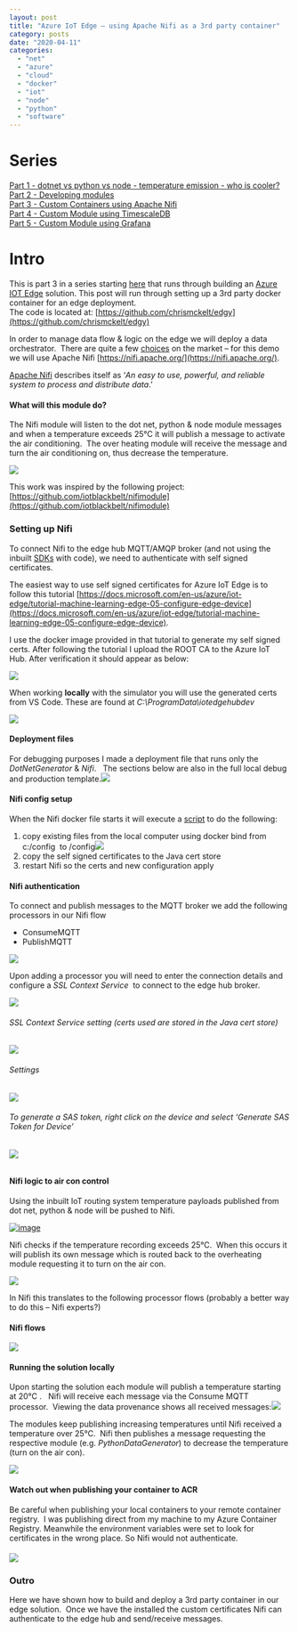 ```yaml
---
layout: post
title: "Azure IoT Edge – using Apache Nifi as a 3rd party container"
category: posts
date: "2020-04-11"
categories: 
  - "net"
  - "azure"
  - "cloud"
  - "docker"
  - "iot"
  - "node"
  - "python"
  - "software"
---
```


# Series

[Part 1 - dotnet vs python vs node - temperature emission - who is cooler?](https://dev.to/chris_mckelt/azure-iot-edge-who-is-cooler-dotnet-node-or-python-369m)  
[Part 2 - Developing modules](https://dev.to/chris_mckelt/azure-iot-edge-developing-custom-modules-df3)  
[Part 3 - Custom Containers using Apache Nifi](https://dev.to/chris_mckelt/azure-iot-edge-3rd-party-containers-3mi3)  
[Part 4 - Custom Module using TimescaleDB](https://dev.to/chris_mckelt/azure-iot-edge-using-timescaledb-on-the-edge-2ec1)  
[Part 5 - Custom Module using Grafana](https://dev.to/chris_mckelt/azure-iot-edge-using-grafana-on-the-edge-26na)

# Intro

This is part 3 in a series starting [here](https://dev.to/chris_mckelt/azure-iot-edge-who-is-cooler-dotnet-node-or-python-369m) that runs through building an [Azure IOT Edge](https://docs.microsoft.com/en-us/azure/iot-edge/about-iot-edge) solution. This post will run through setting up a 3rd party docker container for an edge deployment.   
The code is located at: [https://github.com/chrismckelt/edgy](https://github.com/chrismckelt/edgy)

In order to manage data flow & logic on the edge we will deploy a data orchestrator.  There are quite a few [choices](https://stackshare.io/apache-nifi/alternatives) on the market – for this demo we will use Apache Nifi [https://nifi.apache.org/](https://nifi.apache.org/).

[Apache Nifi](https://nifi.apache.org/) describes itself as ‘_An easy to use, powerful, and reliable system to process and distribute data_.’

#### [](https://dev.to/chris_mckelt/azure-iot-edge-3rd-party-containers-3mi3#what-will-this-module-do)What will this module do?

The Nifi module will listen to the dot net, python & node module messages and when a temperature exceeds 25°C it will publish a message to activate the air conditioning.  The over heating module will receive the message and turn the air conditioning on, thus decrease the temperature.

[![](images/78258726-3963ab00-752e-11ea-91fa-90ff4d0e13a7.png)](https://res.cloudinary.com/practicaldev/image/fetch/s--m-n00mc_--/c_limit%2Cf_auto%2Cfl_progressive%2Cq_auto%2Cw_880/https://user-images.githubusercontent.com/662868/78258726-3963ab00-752e-11ea-91fa-90ff4d0e13a7.png)

This work was inspired by the following project:  
[https://github.com/iotblackbelt/nifimodule](https://github.com/iotblackbelt/nifimodule)

### [](https://dev.to/chris_mckelt/azure-iot-edge-3rd-party-containers-3mi3#setting-up-nifi)Setting up Nifi

To connect Nifi to the edge hub MQTT/AMQP broker (and not using the inbuilt [SDKs](https://docs.microsoft.com/en-us/azure/iot-hub/iot-hub-devguide-sdks) with code), we need to authenticate with self signed certificates.

The easiest way to use self signed certificates for Azure IoT Edge is to follow this tutorial [https://docs.microsoft.com/en-us/azure/iot-edge/tutorial-machine-learning-edge-05-configure-edge-device](https://docs.microsoft.com/en-us/azure/iot-edge/tutorial-machine-learning-edge-05-configure-edge-device).

I use the docker image provided in that tutorial to generate my self signed certs. After following the tutorial I upload the ROOT CA to the Azure IoT Hub. After verification it should appear as below:

[![](images/78261684-1a671800-7532-11ea-932b-eda711d33355.png)](https://res.cloudinary.com/practicaldev/image/fetch/s--8duHmcbH--/c_limit%2Cf_auto%2Cfl_progressive%2Cq_auto%2Cw_880/https://user-images.githubusercontent.com/662868/78261684-1a671800-7532-11ea-932b-eda711d33355.png)

When working **locally** with the simulator you will use the generated certs from VS Code. These are found at _C:\\ProgramData\\iotedgehubdev_

[![](images/78262241-dfb1af80-7532-11ea-82a1-d25141004479.png)](https://res.cloudinary.com/practicaldev/image/fetch/s--i60s7EvV--/c_limit%2Cf_auto%2Cfl_progressive%2Cq_auto%2Cw_880/https://user-images.githubusercontent.com/662868/78262241-dfb1af80-7532-11ea-82a1-d25141004479.png)

#### [](https://dev.to/chris_mckelt/azure-iot-edge-3rd-party-containers-3mi3#deployment-files)Deployment files

For debugging purposes I made a deployment file that runs only the _DotNetGenerator_ & _Nifi_.   The sections below are also in the full local debug and production template.[![](images/78413894-1c24fe80-764c-11ea-8bd6-0d4fbea22bad.png)](https://res.cloudinary.com/practicaldev/image/fetch/s--qsmDNdBq--/c_limit%2Cf_auto%2Cfl_progressive%2Cq_auto%2Cw_880/https://user-images.githubusercontent.com/662868/78413894-1c24fe80-764c-11ea-8bd6-0d4fbea22bad.png)

#### [](https://dev.to/chris_mckelt/azure-iot-edge-3rd-party-containers-3mi3#nifi-config-setup)Nifi config setup

When the Nifi docker file starts it will execute a [script](https://github.com/chrismckelt/edgy/blob/master/modules/Nifi/local.sh) to do the following:

1. copy existing files from the local computer using docker bind from c:/config  to /config![](images/78266974-0bd02f00-7539-11ea-8afb-e49490273913.png)
2. copy the self signed certificates to the Java cert store
3. restart Nifi so the certs and new configuration apply

#### [](https://dev.to/chris_mckelt/azure-iot-edge-3rd-party-containers-3mi3#nifi-authentication)Nifi authentication

To connect and publish messages to the MQTT broker we add the following processors in our Nifi flow

- ConsumeMQTT
- PublishMQTT

[![](images/78415336-b3da1b00-7653-11ea-8704-90bfe2007a5a.png)](https://res.cloudinary.com/practicaldev/image/fetch/s--8B39VofP--/c_limit%2Cf_auto%2Cfl_progressive%2Cq_auto%2Cw_880/https://user-images.githubusercontent.com/662868/78415336-b3da1b00-7653-11ea-8704-90bfe2007a5a.png)

Upon adding a processor you will need to enter the connection details and configure a _SSL Context Service_  to connect to the edge hub broker.

[![](images/78415309-7bd2d800-7653-11ea-8683-ff076cd14baf.png)](https://res.cloudinary.com/practicaldev/image/fetch/s--nw1I_S7q--/c_limit%2Cf_auto%2Cfl_progressive%2Cq_auto%2Cw_880/https://user-images.githubusercontent.com/662868/78415309-7bd2d800-7653-11ea-8683-ff076cd14baf.png)

###### [](https://dev.to/chris_mckelt/azure-iot-edge-3rd-party-containers-3mi3#ssl-context-service-setting-certs-used-are-stored-in-the-java-cert-store)SSL Context Service setting (certs used are stored in the Java cert store)

[![](images/78415387-fac81080-7653-11ea-8d80-4f8fbdb1307b.png)](https://res.cloudinary.com/practicaldev/image/fetch/s--088Jx9uQ--/c_limit%2Cf_auto%2Cfl_progressive%2Cq_auto%2Cw_880/https://user-images.githubusercontent.com/662868/78415387-fac81080-7653-11ea-8d80-4f8fbdb1307b.png)

###### [](https://dev.to/chris_mckelt/azure-iot-edge-3rd-party-containers-3mi3#settings)Settings

[![](images/78469090-5bd50e80-7750-11ea-8222-b22a6d8947c8.png)](https://res.cloudinary.com/practicaldev/image/fetch/s--DP2tsLYO--/c_limit%2Cf_auto%2Cfl_progressive%2Cq_auto%2Cw_880/https://user-images.githubusercontent.com/662868/78469090-5bd50e80-7750-11ea-8222-b22a6d8947c8.png)

###### [](https://dev.to/chris_mckelt/azure-iot-edge-3rd-party-containers-3mi3#to-generate-a-sas-token-right-click-on-the-device-and-select-generate-sas-token-for-device)To generate a SAS token, right click on the device and select ‘Generate SAS Token for Device’

###### [](https://dev.to/chris_mckelt/azure-iot-edge-3rd-party-containers-3mi3#%C2%A0)![](images/78415646-9c039680-7655-11ea-8d6c-5781fbdb4171.png)

#### [](https://dev.to/chris_mckelt/azure-iot-edge-3rd-party-containers-3mi3#nifi-logic-to-air-con-control)Nifi logic to air con control

Using the inbuilt IoT routing system temperature payloads published from dot net, python & node will be pushed to Nifi.

[![image](images/78415724-4aa7d700-7656-11ea-9047-1d3f03e01ca8.png)](https://res.cloudinary.com/practicaldev/image/fetch/s--AME5Gc1u--/c_limit%2Cf_auto%2Cfl_progressive%2Cq_auto%2Cw_880/https://user-images.githubusercontent.com/662868/78415724-4aa7d700-7656-11ea-9047-1d3f03e01ca8.png)

Nifi checks if the temperature recording exceeds 25°C.  When this occurs it will publish its own message which is routed back to the overheating module requesting it to turn on the air con.

[![](images/78273205-1989b280-7541-11ea-92c4-eb9f92153fa2.png)](https://res.cloudinary.com/practicaldev/image/fetch/s--MfFqHGQJ--/c_limit%2Cf_auto%2Cfl_progressive%2Cq_auto%2Cw_880/https://user-images.githubusercontent.com/662868/78273205-1989b280-7541-11ea-92c4-eb9f92153fa2.png)

In Nifi this translates to the following processor flows (probably a better way to do this – Nifi experts?)

#### [](https://dev.to/chris_mckelt/azure-iot-edge-3rd-party-containers-3mi3#nifi-flows)Nifi flows

[![](images/78217920-85432f80-74ef-11ea-80db-e92bd4f2b850.png)](https://res.cloudinary.com/practicaldev/image/fetch/s--eGBp_KdD--/c_limit%2Cf_auto%2Cfl_progressive%2Cq_auto%2Cw_880/https://user-images.githubusercontent.com/662868/78217920-85432f80-74ef-11ea-80db-e92bd4f2b850.png)

#### [](https://dev.to/chris_mckelt/azure-iot-edge-3rd-party-containers-3mi3#running-the-solution-locally)Running the solution locally

Upon starting the solution each module will publish a temperature starting at 20°C .   Nifi will receive each message via the Consume MQTT processor.  Viewing the data provenance shows all received messages:[![](images/78442149-d8151680-76aa-11ea-9f33-504390a7487b.png)](https://res.cloudinary.com/practicaldev/image/fetch/s--Z5jFn1JZ--/c_limit%2Cf_auto%2Cfl_progressive%2Cq_auto%2Cw_880/https://user-images.githubusercontent.com/662868/78442149-d8151680-76aa-11ea-9f33-504390a7487b.png)

The modules keep publishing increasing temperatures until Nifi received a temperature over 25°C.  Nifi then publishes a message requesting the respective module (e.g. _PythonDataGenerator_) to decrease the temperature (turn on the air con).

[![](images/78723470-0e2df100-795e-11ea-8ebf-75294a7beb1c.png)](https://res.cloudinary.com/practicaldev/image/fetch/s--fGq9xMoT--/c_limit%2Cf_auto%2Cfl_progressive%2Cq_auto%2Cw_880/https://user-images.githubusercontent.com/662868/78723470-0e2df100-795e-11ea-8ebf-75294a7beb1c.png)

#### [](https://dev.to/chris_mckelt/azure-iot-edge-3rd-party-containers-3mi3#watch-out-when-publishing-your-container-to-acr)Watch out when publishing your container to ACR

Be careful when publishing your local containers to your remote container registry.  I was publishing direct from my machine to my Azure Container Registry. Meanwhile the environment variables were set to look for certificates in the wrong place. So Nifi would not authenticate.

#### ![](images/78264086-5354bc00-7535-11ea-854d-f468f1f45e44.png)

### [](https://dev.to/chris_mckelt/azure-iot-edge-3rd-party-containers-3mi3#outro)Outro

Here we have shown how to build and deploy a 3rd party container in our edge solution.  Once we have the installed the custom certificates Nifi can authenticate to the edge hub and send/receive messages.
